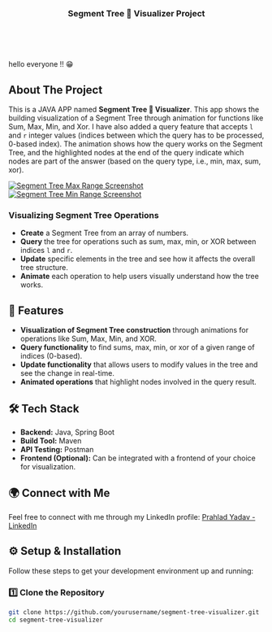 <!-- PROJECT SHIELDS -->

<!-- PROJECT LOGO -->
<br />
<p align="center">

  <h3 align="center"> Segment Tree 🌳 Visualizer Project </h3>

 <p align="center">
    <br />
    <br />
    <br />
  </p>
</p>

hello everyone !! 😁

<!-- ABOUT THE PROJECT -->
## About The Project
This is a JAVA APP named **Segment Tree 🌳 Visualizer**. This app shows the building visualization of a Segment Tree through animation for functions like Sum, Max, Min, and Xor. I have also added a query feature that accepts `l` and `r` integer values (indices between which the query has to be processed, 0-based index). The animation shows how the query works on the Segment Tree, and the highlighted nodes at the end of the query indicate which nodes are part of the answer (based on the query type, i.e., min, max, sum, xor).

[![Segment Tree Max Range Screenshot][product-screenshot]](https://example.com)
[![Segment Tree Min Range Screenshot][product-screenshot1]](https://example.com)

### Visualizing Segment Tree Operations
- **Create** a Segment Tree from an array of numbers.
- **Query** the tree for operations such as sum, max, min, or XOR between indices `l` and `r`.
- **Update** specific elements in the tree and see how it affects the overall tree structure.
- **Animate** each operation to help users visually understand how the tree works.

[product-screenshot]: RangeMax.png
[product-screenshot1]: RangeMin.png

## 🚀 Features
- **Visualization of Segment Tree construction** through animations for operations like Sum, Max, Min, and XOR.
- **Query functionality** to find sums, max, min, or xor of a given range of indices (0-based).
- **Update functionality** that allows users to modify values in the tree and see the change in real-time.
- **Animated operations** that highlight nodes involved in the query result.

## 🛠️ Tech Stack
- **Backend:** Java, Spring Boot
- **Build Tool:** Maven
- **API Testing:** Postman
- **Frontend (Optional):** Can be integrated with a frontend of your choice for visualization.

## 🌍 Connect with Me
Feel free to connect with me through my LinkedIn profile:
[Prahlad Yadav - LinkedIn](https://www.linkedin.com/in/prahlad-yadav-478040257/)

## ⚙️ Setup & Installation
Follow these steps to get your development environment up and running:

### 1️⃣ Clone the Repository
```bash
git clone https://github.com/yourusername/segment-tree-visualizer.git
cd segment-tree-visualizer
